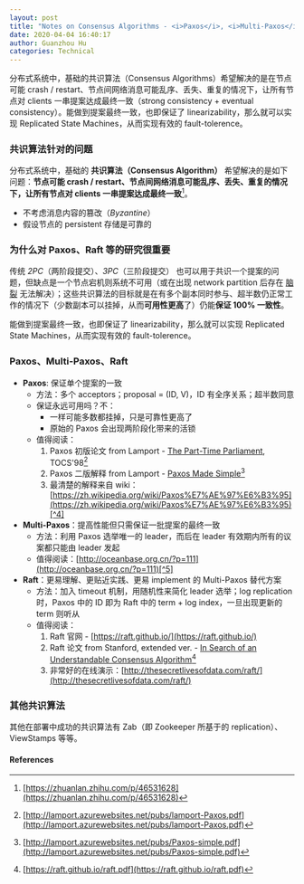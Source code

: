 ```yaml
---
layout: post
title: "Notes on Consensus Algorithms - <i>Paxos</i>, <i>Multi-Paxos</i>, and <i>Raft</i>"
date: 2020-04-04 16:40:17
author: Guanzhou Hu
categories: Technical
---
```


分布式系统中，基础的共识算法（Consensus Algorithms）希望解决的是在节点可能 crash / restart、节点间网络消息可能乱序、丢失、重复的情况下，让所有节点对 clients 一串提案达成最终一致（strong consistency + eventual consistency）。能做到提案最终一致，也即保证了 linearizability，那么就可以实现 Replicated State Machines，从而实现有效的 fault-tolerence。

### 共识算法针对的问题

分布式系统中，基础的 **共识算法（Consensus Algorithm）** 希望解决的是如下问题：**节点可能 crash / restart、节点间网络消息可能乱序、丢失、重复的情况下，让所有节点对 clients 一串提案达成最终一致**[^1]。

- 不考虑消息内容的篡改（*Byzantine*）
- 假设节点的 persistent 存储是可靠的

### 为什么对 Paxos、Raft 等的研究很重要

传统 *2PC*（两阶段提交）、*3PC*（三阶段提交） 也可以用于共识一个提案的问题，但缺点是一个节点宕机则系统不可用（或在出现 network partition 后存在 [脑裂](https://en.wikipedia.org/wiki/Split-brain_(computing)) 无法解决）；这些共识算法的目标就是在有多个副本同时参与、超半数仍正常工作的情况下（少数副本可以挂掉，从而**可用性更高**了）仍能**保证 100% 一致性**。

能做到提案最终一致，也即保证了 linearizability，那么就可以实现 Replicated State Machines，从而实现有效的 fault-tolerence。

### Paxos、Multi-Paxos、Raft

- **Paxos**: 保证单个提案的一致
    - 方法：多个 acceptors；proposal = (ID, V)，ID 有全序关系；超半数同意
    - 保证永远可用吗？不：
        - 一样可能多数都挂掉，只是可靠性更高了
        - 原始的 Paxos 会出现两阶段化带来的活锁
    - 值得阅读：
        1. Paxos 初版论文 from Lamport - [The Part-Time Parliament](http://lamport.azurewebsites.net/pubs/lamport-Paxos.pdf), TOCS'98[^2]
        2. Paxos 二版解释 from Lamport - [Paxos Made Simple](http://lamport.azurewebsites.net/pubs/Paxos-simple.pdf)[^3]
        3. 最清楚的解释来自 wiki：[https://zh.wikipedia.org/wiki/Paxos%E7%AE%97%E6%B3%95](https://zh.wikipedia.org/wiki/Paxos%E7%AE%97%E6%B3%95)[^4]
- **Multi-Paxos**：提高性能但只需保证一批提案的最终一致
    - 方法：利用 Paxos 选举唯一的 leader，而后在 leader 有效期内所有的议案都只能由 leader 发起
    - 值得阅读：[http://oceanbase.org.cn/?p=111](http://oceanbase.org.cn/?p=111)[^5]
- **Raft**：更易理解、更贴近实践、更易 implement 的 Multi-Paxos 替代方案
    - 方法：加入 timeout 机制，用随机性来简化 leader 选举；log replication 时，Paxos 中的 ID 即为 Raft 中的 term + log index，一旦出现更新的 term 则听从
    - 值得阅读：
        1. Raft 官网 - [https://raft.github.io/](https://raft.github.io/)
        2. Raft 论文 from Stanford, extended ver. - [In Search of an Understandable Consensus Algorithm](https://raft.github.io/raft.pdf)[^6]
        3. 非常好的在线演示：[http://thesecretlivesofdata.com/raft/](http://thesecretlivesofdata.com/raft/)

### 其他共识算法

其他在部署中成功的共识算法有 Zab（即 Zookeeper 所基于的 replication）、ViewStamps 等等。

#### References

[^1]: [https://zhuanlan.zhihu.com/p/46531628](https://zhuanlan.zhihu.com/p/46531628)
[^2]: [http://lamport.azurewebsites.net/pubs/lamport-Paxos.pdf](http://lamport.azurewebsites.net/pubs/lamport-Paxos.pdf)
[^3]: [http://lamport.azurewebsites.net/pubs/Paxos-simple.pdf](http://lamport.azurewebsites.net/pubs/Paxos-simple.pdf)
[^4]: [https://zh.wikipedia.org/wiki/Paxos%E7%AE%97%E6%B3%95](https://zh.wikipedia.org/wiki/Paxos%E7%AE%97%E6%B3%95)
[^5]: [http://oceanbase.org.cn/?p=111](http://oceanbase.org.cn/?p=111)
[^6]: [https://raft.github.io/raft.pdf](https://raft.github.io/raft.pdf)
